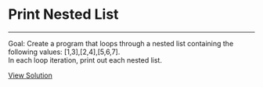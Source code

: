 # Print Nested List

---

Goal: Create a program that loops through a nested list containing the following values: [1,3],[2,4],[5,6,7].  
In each loop iteration, print out each nested list.

[View Solution](solution.py)
